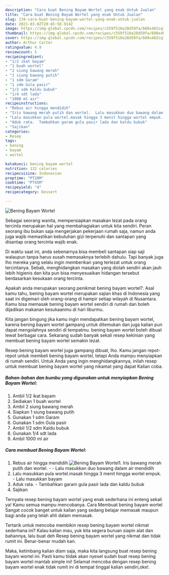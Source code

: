 ```yaml
---
description: "Cara buat Bening Bayam Wortel yang enak Untuk Jualan"
title: "Cara buat Bening Bayam Wortel yang enak Untuk Jualan"
slug: 134-cara-buat-bening-bayam-wortel-yang-enak-untuk-jualan
date: 2021-03-02T20:45:58.914Z
image: https://img-global.cpcdn.com/recipes/c559f516e28d59fa/680x482cq70/bening-bayam-wortel-foto-resep-utama.jpg
thumbnail: https://img-global.cpcdn.com/recipes/c559f516e28d59fa/680x482cq70/bening-bayam-wortel-foto-resep-utama.jpg
cover: https://img-global.cpcdn.com/recipes/c559f516e28d59fa/680x482cq70/bening-bayam-wortel-foto-resep-utama.jpg
author: Arthur Carter
ratingvalue: 4.9
reviewcount: 5
recipeingredient:
- "1/2 ikat bayam"
- "1 buah wortel"
- "2 siung bawang merah"
- "1 siung bawang putih"
- "1 sdm Garam"
- "1 sdm Gula pasir"
- "1/2 sdm Kaldu bubuk"
- "1/4 sdt lada"
- "1000 ml air"
recipeinstructions:
- "Rebus air hingga mendidih"
- "Iris bawang merah putih dan wortel.  Lalu masukkan duo bawang dalam air mendidih"
- "Lalu masukkan pula wortel.masak hingga 3 menit hingga wortel empuk. Lalu masukkan bayam"
- "Aduk rata.  Tambahkan garam gula pasir lada dan kaldu bubuk"
- "Sajikan"
categories:
- Resep
tags:
- bening
- bayam
- wortel

katakunci: bening bayam wortel 
nutrition: 122 calories
recipecuisine: Indonesian
preptime: "PT20M"
cooktime: "PT45M"
recipeyield: "4"
recipecategory: Dessert

---
```



![Bening Bayam Wortel](https://img-global.cpcdn.com/recipes/c559f516e28d59fa/680x482cq70/bening-bayam-wortel-foto-resep-utama.jpg)

Sebagai seorang wanita, mempersiapkan masakan lezat pada orang tercinta merupakan hal yang membahagiakan untuk kita sendiri. Peran seorang ibu bukan saja mengerjakan pekerjaan rumah saja, namun anda juga wajib memastikan kebutuhan gizi terpenuhi dan santapan yang disantap orang tercinta wajib enak.

Di waktu  saat ini, anda sebenarnya bisa membeli santapan siap saji walaupun tanpa harus susah memasaknya terlebih dahulu. Tapi banyak juga lho mereka yang selalu ingin memberikan yang terlezat untuk orang tercintanya. Sebab, menghidangkan masakan yang diolah sendiri akan jauh lebih higienis dan kita pun bisa menyesuaikan hidangan tersebut berdasarkan kesukaan orang tercinta. 



Apakah anda merupakan seorang penikmat bening bayam wortel?. Asal kamu tahu, bening bayam wortel merupakan sajian khas di Indonesia yang saat ini digemari oleh orang-orang di hampir setiap wilayah di Nusantara. Kamu bisa memasak bening bayam wortel sendiri di rumah dan boleh dijadikan makanan kesukaanmu di hari liburmu.

Kita jangan bingung jika kamu ingin mendapatkan bening bayam wortel, karena bening bayam wortel gampang untuk ditemukan dan juga kalian pun dapat mengolahnya sendiri di tempatmu. bening bayam wortel boleh dibuat lewat berbagai cara. Sekarang sudah banyak sekali resep kekinian yang membuat bening bayam wortel semakin lezat.

Resep bening bayam wortel juga gampang dibuat, lho. Kamu jangan repot-repot untuk membeli bening bayam wortel, tetapi Anda mampu menyiapkan di rumah sendiri. Untuk Anda yang ingin menghidangkannya, inilah resep untuk membuat bening bayam wortel yang nikamat yang dapat Kalian coba.

<!--inarticleads1-->

##### Bahan-bahan dan bumbu yang digunakan untuk menyiapkan Bening Bayam Wortel:

1. Ambil 1/2 ikat bayam
1. Sediakan 1 buah wortel
1. Ambil 2 siung bawang merah
1. Siapkan 1 siung bawang putih
1. Gunakan 1 sdm Garam
1. Gunakan 1 sdm Gula pasir
1. Ambil 1/2 sdm Kaldu bubuk
1. Gunakan 1/4 sdt lada
1. Ambil 1000 ml air




<!--inarticleads2-->

##### Cara membuat Bening Bayam Wortel:

1. Rebus air hingga mendidih
<img src="https://img-global.cpcdn.com/steps/6f7c2ee9cc28c690/160x128cq70/bening-bayam-wortel-langkah-memasak-1-foto.jpg" alt="Bening Bayam Wortel">1. Iris bawang merah putih dan wortel. -  - Lalu masukkan duo bawang dalam air mendidih
1. Lalu masukkan pula wortel.masak hingga 3 menit hingga wortel empuk. - Lalu masukkan bayam
1. Aduk rata.  - Tambahkan garam gula pasir lada dan kaldu bubuk
1. Sajikan




Ternyata resep bening bayam wortel yang enak sederhana ini enteng sekali ya! Kamu semua mampu mencobanya. Cara Membuat bening bayam wortel Sangat cocok banget untuk kalian yang sedang belajar memasak maupun bagi anda yang telah ahli dalam memasak.

Tertarik untuk mencoba membikin resep bening bayam wortel nikmat sederhana ini? Kalau kalian mau, yuk kita segera buruan siapin alat dan bahannya, lalu buat deh Resep bening bayam wortel yang nikmat dan tidak rumit ini. Benar-benar mudah kan. 

Maka, ketimbang kalian diam saja, maka kita langsung buat resep bening bayam wortel ini. Pasti kamu tiidak akan nyesel sudah buat resep bening bayam wortel mantab simple ini! Selamat mencoba dengan resep bening bayam wortel enak tidak rumit ini di tempat tinggal kalian sendiri,oke!.

